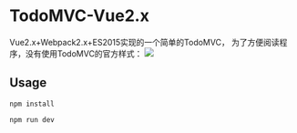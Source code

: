 # TodoMVC-Vue2.x
Vue2.x+Webpack2.x+ES2015实现的一个简单的TodoMVC，
为了方便阅读程序，没有使用TodoMVC的官方样式：
![](http://ww1.sinaimg.cn/large/71d81503jw1fah74wypltj2077095jrw.jpg)
## Usage
```javascrit
npm install
```
```javascrit
npm run dev
```

